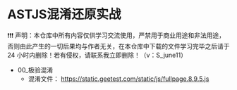 # ASTJS混淆还原实战

❗❗❗ 声明：本仓库中所有内容仅供学习交流使用，严禁用于商业用途和非法用途，否则由此产生的一切后果均与作者无关，在本仓库中下载的文件学习完毕之后请于 24 小时内删除！若有侵权，请联系我立即删除！（v：S_june11）

* 00_极验混淆
  * 混淆文件： https://static.geetest.com/static/js/fullpage.8.9.5.js
